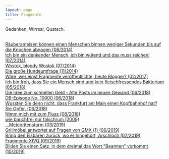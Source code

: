 ```yaml
---
layout: page
title: Fragmente
---
```


Gedanken, Wirrsal, Quatsch. <br><br>

[Räuberameisen können einen Menschen binnen weniger Sekunden bis auf die Knochen abnagen (06/2014)](https://grillmoebel.github.io/2014/06/26/ninth-post/)<br>
[Ich bin ein denkender Mensch, ich bin wütend und das muss reichen! (07/2014)](https://grillmoebel.github.io/2014/07/13/eleventh-post/)<br>
[Wostok, bloody Wostok (07/2014)](https://grillmoebel.github.io/2014/07/27/fourteenth-post/)<br>
[Die große Hundeumfrage (11/2014)](https://grillmoebel.github.io/2014/11/21/twentyeighth-today-with-correct-spelling-post/)<br>
[Wäre, wer einst Fragmente veröffentlichte, heute Blogger? (02/2017)](https://grillmoebel.github.io/2017/02/26/twnetyeighth-post/)<br>
[Ich bin froh, dass Sie ein Mensch sind und kein fleischfressendes Bakterium (05/2018)](https://grillmoebel.github.io/2018/05/29/sixtysixth-post/)<br>
[Die Idee zum schnellen Geld - Alte Posts im neuen Gewand (06/2018)](https://grillmoebel.github.io/2018/06/03/sixtyeighth-post/)<br>
[DB-Episode No. 10000 (06/2018)](https://grillmoebel.github.io/2018/06/03/sixtyninth-post/)<br>
[Wussten Sie denn nicht, dass Frankfurt am Main einen Kopfbahnhof hat? Sie Opfer. (06/2018)](https://grillmoebel.github.io/2018/06/07/seventieth-post/)<br>
[Nimm mich mit zum Fluss (08/2018)](https://grillmoebel.github.io/2018/08/15/seventysixth-post/)<br>
[wie bauchfrei nur falschrum (2009)](https://grillmoebel.github.io/2019/03/16/ninetythird-post/)<br>
[...Meteoritensturm (03/2019)](https://grillmoebel.github.io/2019/03/20/ninetyfourth-post/)<br>
[Grillmöbel antwortet auf Fragen von GMX (1) (06/2019)](https://grillmoebel.github.io/2019/06/23/second-post/)<br>
[Bring den Eisbären zurück, wo er hingehört, Arschloch (07/2019)](https://grillmoebel.github.io/2019/07/13/third-post/)<br>
[Fragmente XIVQ (09/2019)](https://grillmoebel.github.io/2019/09/18/twelvth-post/)<br>
[Bilden Sie einen Satz, in dem dreimal das Wort "Beamten" vorkommt (10/2019)](https://grillmoebel.github.io/2019/10/01/thirteenth-post/)
